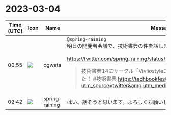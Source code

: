 # 2023-03-04

|Time (UTC)|Icon|Name|Message|
|---|---|---|---|
|00:55|![](https://avatars.slack-edge.com/2019-11-22/845042642576_070441337abaca9fb7b3_72.png)|ogwata|`@spring-raining`<br>明日の開発者会議で、技術書典の件を話しますか？<br><br><https://twitter.com/spring_raining/status/1631491299487674368><br><blockquote>技術書典14にサークル「Vivliostyleユーザー会」として参加申込をしました！ #技術書典 <https://techbookfest.org/event/tbf14?utm_source=twitter&amp;utm_medium=social&amp;utm_campaign=entry></blockquote>|
|02:42|![](https://secure.gravatar.com/avatar/1ac180f0868137292905c311b5fff781.jpg?s=72&d=https%3A%2F%2Fa.slack-edge.com%2Fdf10d%2Fimg%2Favatars%2Fava_0021-72.png)|spring-raining|はい、話そうと思います。よろしくお願いします！|
